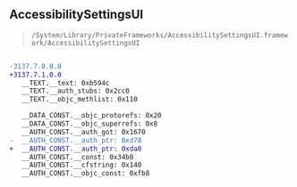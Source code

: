 ## AccessibilitySettingsUI

> `/System/Library/PrivateFrameworks/AccessibilitySettingsUI.framework/AccessibilitySettingsUI`

```diff

-3137.7.0.0.0
+3137.7.1.0.0
   __TEXT.__text: 0xb594c
   __TEXT.__auth_stubs: 0x2cc0
   __TEXT.__objc_methlist: 0x110

   __DATA_CONST.__objc_protorefs: 0x20
   __DATA_CONST.__objc_superrefs: 0x8
   __AUTH_CONST.__auth_got: 0x1670
-  __AUTH_CONST.__auth_ptr: 0xd78
+  __AUTH_CONST.__auth_ptr: 0xda0
   __AUTH_CONST.__const: 0x34b8
   __AUTH_CONST.__cfstring: 0x140
   __AUTH_CONST.__objc_const: 0xfb8

```
